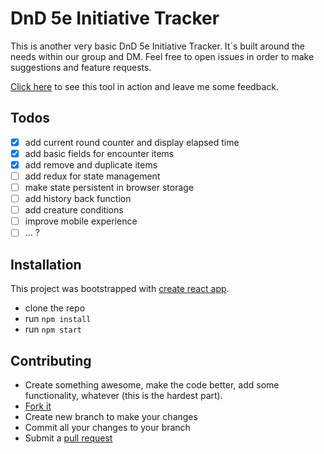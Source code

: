 # DnD 5e Initiative Tracker

This is another very basic DnD 5e Initiative Tracker. It´s built around the needs within our group and DM. Feel free to open issues in order to make suggestions and feature requests. 

[Click here](https://aloco.github.io/5e-encounter-tracker/) to see this tool in action and leave me some feedback. 

## Todos
- [X] add current round counter and display elapsed time
- [X] add basic fields for encounter items
- [X] add remove and duplicate items
- [ ] add redux for state management
- [ ] make state persistent in browser storage
- [ ] add history back function
- [ ] add creature conditions
- [ ] improve mobile experience
- [ ] ... ?

## Installation

This project was bootstrapped with [create react app](https://github.com/facebook/create-react-app). 

- clone the repo
- run `npm install`
- run `npm start`

## Contributing

* Create something awesome, make the code better, add some functionality,
  whatever (this is the hardest part).
* [Fork it](http://help.github.com/forking/)
* Create new branch to make your changes
* Commit all your changes to your branch
* Submit a [pull request](http://help.github.com/pull-requests/)